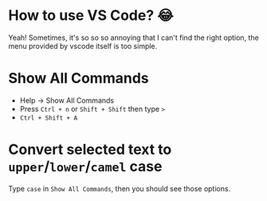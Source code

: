 
# How to use VS Code? 😂

Yeah! Sometimes, it's so so so annoying that I can't find the right option, the menu provided by vscode itself is too simple.

# Show All Commands

- Help -> Show All Commands
- Press `Ctrl + n` or `Shift + Shift` then type `>`
- `Ctrl + Shift + A`

# Convert selected text to `upper`/`lower`/`camel` case
Type `case` in `Show All Commands`, then you should see those options.

